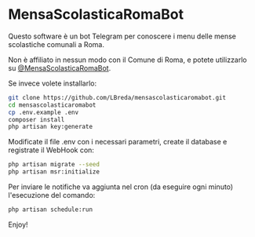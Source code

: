 # MensaScolasticaRomaBot

Questo software è un bot Telegram per conoscere i menu delle mense scolastiche comunali a Roma.

Non è affiliato in nessun modo con il Comune di Roma, e potete utilizzarlo su [@MensaScolasticaRomaBot](https://t.me/MensaScolasticaRomaBot).

Se invece volete installarlo:

```bash
git clone https://github.com/LBreda/mensascolasticaromabot.git
cd mensascolasticaromabot
cp .env.example .env
composer install
php artisan key:generate
```

Modificate il file .env con i necessari parametri, create il database e registrate il WebHook con:

```bash
php artisan migrate --seed
php artisan msr:initialize
```

Per inviare le notifiche va aggiunta nel cron (da eseguire ogni minuto) l'esecuzione del comando:

```bash
php artisan schedule:run
```

Enjoy!
